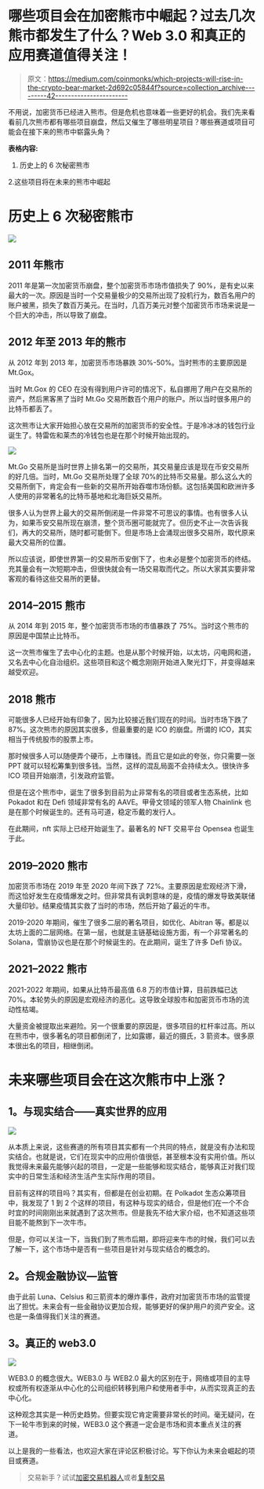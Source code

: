# 哪些项目会在加密熊市中崛起？过去几次熊市都发生了什么？Web 3.0 和真正的应用赛道值得关注！

> 原文：<https://medium.com/coinmonks/which-projects-will-rise-in-the-crypto-bear-market-2d692c05844f?source=collection_archive---------42----------------------->

不用说，加密货币已经进入熊市。但是危机也意味着一些更好的机会。我们先来看看前几次熊市都有哪些项目崩盘，然后又催生了哪些明星项目？哪些赛道或项目可能会在接下来的熊市中崭露头角？

**表格内容:**

1.  历史上的 6 次秘密熊市

2.这些项目将在未来的熊市中崛起

# **历史上 6 次秘密熊市**

![](img/b48eae4e77ca941d93d5432314ca0524.png)

## **2011 年熊市**

2011 年是第一次加密货币崩盘，整个加密货币市场市值损失了 90%，是有史以来最大的一次。原因是当时一个交易量极少的交易所出现了投机行为，数百名用户的账户被黑，损失了数百万美元。在当时，几百万美元对整个加密货币市场来说是一个巨大的冲击，所以导致了崩盘。

## **2012 年至 2013 年的熊市**

从 2012 年到 2013 年，加密货币市场暴跌 30%-50%。当时熊市的主要原因是 Mt.Gox。

当时 Mt.Gox 的 CEO 在没有得到用户许可的情况下，私自挪用了用户在交易所的资产，然后黑客黑了当时 Mt.Go 交易所数百个用户的账户。所以当时很多用户的比特币都丢了。

这次熊市让大家开始担心放在交易所的加密货币的安全性。于是冷冰冰的钱包行业诞生了。特雷佐和莱杰的冷钱包也是在那个时候开始出现的。

![](img/d0e1f341f84546d81bedcd16ce23e8ff.png)

Mt.Go 交易所是当时世界上排名第一的交易所，其交易量应该是现在币安交易所的好几倍。当时，Mt.Go 交易所处理了全球 70%的比特币交易量。那么这么大的交易所倒下，肯定会有一些新的交易所开始吞噬市场份额。这包括美国和欧洲许多人使用的非常著名的比特币基地和北海巨妖交易所。

很多人认为世界上最大的交易所倒闭是一件非常不可思议的事情。也有很多人认为，如果币安交易所现在崩溃，整个货币圈可能就完了。但历史不止一次告诉我们，再大的交易所，随时都可能倒下。但是市场上会涌现出很多交易所，取代原来最大交易所的位置。

所以应该说，即使世界第一的交易所币安倒下了，也未必是整个加密货币的终结。充其量会有一次短期冲击，但很快就会有一场交易取而代之。所以大家其实要非常客观的看待这些交易所的更替。

## **2014–2015 熊市**

从 2014 年到 2015 年，整个加密货币市场的市值暴跌了 75%。当时这个熊市的原因是中国禁止比特币。

这一次熊市催生了去中心化的主题。也是从那个时候开始，以太坊，闪电网和道，又名去中心化自治组织。这些项目和这个概念刚刚开始进入聚光灯下，并变得越来越受欢迎。

## **2018 熊市**

可能很多人已经开始有印象了，因为比较接近我们现在的时间。当时市场下跌了 87%。这次熊市的原因其实很多，但最重要的是 ICO 的崩盘。所谓的 ICO，其实相当于传统股市的股票上市。

那时候很多人可以随便弄个硬币，上市赚钱。而且它是如此的夸张，你只需要一张 PPT 就可以轻松筹集到很多钱。当然，这样的混乱局面不会持续太久。很快许多 ICO 项目开始崩溃，引发政府监管。

但是在这个熊市中，诞生了很多到目前为止非常有名的项目或者生态系统，比如 Pokadot 和在 Defi 领域非常有名的 AAVE。甲骨文领域的领军人物 Chainlink 也是在那个时候诞生的。还有马可道，稳定币戴的发行人。

在此期间，nft 实际上已经开始诞生了。最著名的 NFT 交易平台 Opensea 也诞生于此。

## **2019–2020 熊市**

加密货币市场在 2019 年至 2020 年间下跌了 72%。主要原因是宏观经济下滑，而这恰好发生在疫情爆发之时。但非常具有讽刺意味的是，疫情的爆发导致美联储大量印钞。结果疫情其实救了当时的市场，然后开始了最近的牛市。

2019-2020 年期间，催生了很多二层的著名项目，如优化、Abitran 等。都是以太坊上面的二层网络。在第一层，也就是主链基础设施方面，有一个非常著名的 Solana，雪崩协议也是在那个时候诞生的。在此期间，诞生了许多 Defi 协议。

## **2021–2022 熊市**

2021-2022 年期间，如果从比特币最高值 6.8 万的市值计算，目前跌幅已达 70%。本轮势头的原因是宏观经济的恶化。这导致全球股市和加密货币市场的流动性枯竭。

大量资金被提取出来避险。另一个很重要的原因是，很多项目的杠杆率过高。所以在熊市中，很多著名的项目都倒闭了，比如露娜，最近的摄氏，3 箭资本。很多原本很出名的项目，相继倒闭。

# **未来哪些项目会在这次熊市中上涨？**

## **1。与现实结合——真实世界的应用**

![](img/2653fd04b2da3b12838548421c2944bd.png)

从本质上来说，这些赛道的所有项目其实都有一个共同的特点，就是没有办法和现实结合。也就是说，它们在现实中的应用价值很低，甚至根本没有实用价值。所以我觉得未来最先能够兴起的项目，一定是一些能够和现实结合，能够真正对我们现实中的日常生活和经济生活产生实际作用的项目。

目前有这样的项目吗？其实有，但都是在创业初期。在 Polkadot 生态众筹项目中，我发现了 1 到 2 个这样的项目，有这种与现实的结合，但是他们在一个不合时宜的时间刚刚出来就遇到了这次熊市。但是我先不给大家介绍，也不知道这些项目能不能熬到下一次牛市。

但是，你可以关注一下，当我们到了熊市后期，即将迎来牛市的时候，我们可以去了解一下，这个市场中是否有一些项目是针对与现实结合的概念的。

## **2。合规金融协议—监管**

由于此前 Luna、Celsius 和三箭资本的爆炸事件，政府对加密货币市场的监管提出了担忧。未来会有一些金融协议更加合规，能够更好的保护用户的资产安全。这也是一条值得我们关注的赛道。

## **3。真正的 web3.0**

![](img/bb5f3376a0db8bc35040124183f3d316.png)

WEB3.0 的概念很大。WEB3.0 与 WEB2.0 最大的区别在于，网络或项目的主导权或所有权逐渐从中心化的公司组织转移到用户和使用者手中，从而实现真正的去中心化。

这种观念其实是一种历史趋势。但要实现它肯定需要非常长的时间。毫无疑问，在下一轮牛市到来的时候，WEB3.0 这个赛道一定会是市场和资本重点关注的赛道。

以上是我的一些看法，也欢迎大家在评论区积极讨论。写下你认为未来会崛起的项目或赛道。

> 交易新手？试试[加密交易机器人](/coinmonks/crypto-trading-bot-c2ffce8acb2a)或者[复制交易](/coinmonks/top-10-crypto-copy-trading-platforms-for-beginners-d0c37c7d698c)